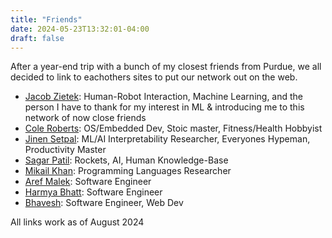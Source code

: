 ```yaml
---
title: "Friends"
date: 2024-05-23T13:32:01-04:00
draft: false
---
```

After a year-end trip with a bunch of my closest friends from Purdue, we all decided to link to eachothers sites to put our network out on the web.

- [Jacob Zietek](https://www.zietek.dev/): Human-Robot Interaction, Machine Learning, and the person I have to thank for my interest in ML & introducing me to this network of now close friends
- [Cole Roberts](https://coleroberts.dev/index): OS/Embedded Dev, Stoic master, Fitness/Health Hobbyist
- [Jinen Setpal](https://jinen.setpal.net/): ML/AI Interpretability Researcher, Everyones Hypeman, Productivity Master
- [Sagar Patil](https://sagarpatil.me/):  Rockets, AI, Human Knowledge-Base
- [Mikail Khan](https://mikail-khan.com/): Programming Languages Researcher
- [Aref Malek](https://arefmalek.com/): Software Engineer
- [Harmya Bhatt](https://harmya.me/): Software Engineer
- [Bhavesh](https://bhavesh.dev/): Software Engineer, Web Dev


All links work as of August 2024
<!--more-->